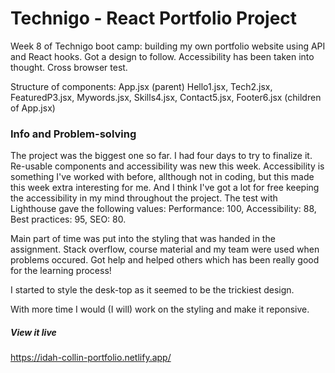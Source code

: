 # Technigo - React Portfolio Project

Week 8 of Technigo boot camp: building my own portfolio website using API and React hooks. Got a design to follow. Accessibility has been taken into thought. Cross browser test.

Structure of components:
App.jsx (parent)
Hello1.jsx, Tech2.jsx, FeaturedP3.jsx, Mywords.jsx, Skills4.jsx, Contact5.jsx, Footer6.jsx (children of App.jsx)

### Info and Problem-solving

The project was the biggest one so far. I had four days to try to finalize it. Re-usable components and accessibility was new this week. Accessibility is something I've worked with before, allthough not in coding, but this made this week extra interesting for me. And I think I've got a lot for free keeping the accessibility in my mind throughout the project. The test with Lighthouse gave the following values:
Performance: 100, Accessibility: 88, Best practices: 95, SEO: 80.

Main part of time was put into the styling that was handed in the assignment. Stack overflow, course material and my team were used when problems occured. Got help and helped others which has been really good for the learning process!

I started to style the desk-top as it seemed to be the trickiest design.

With more time I would (I will) work on the styling and make it reponsive. 


##### View it live

https://idah-collin-portfolio.netlify.app/
